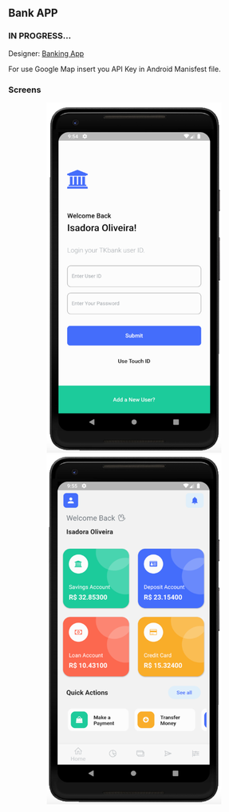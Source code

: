 ## Bank APP

### IN PROGRESS...

Designer: [Banking App](https://www.behance.net/gallery/93647323/Banking-App)

For use Google Map insert you API Key in Android Manisfest file.

### Screens
<p align="center">
  <img src="images/login.png" height="700" width="350">
  
   <img src="images/home.png" height="700" width="350">
</p>
